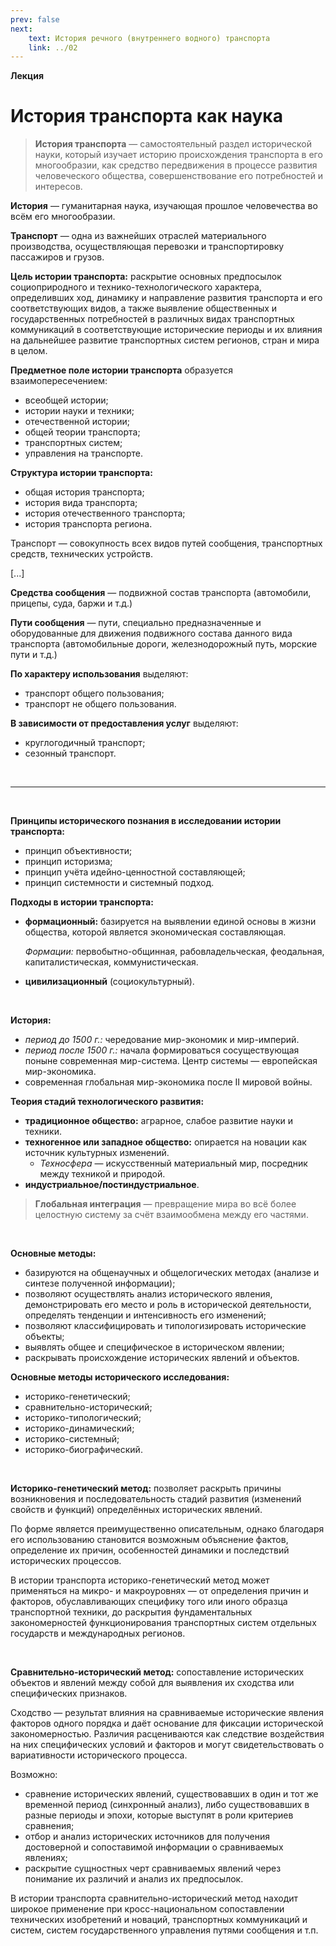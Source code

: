 ```yaml
---
prev: false
next:
    text: История речного (внутреннего водного) транспорта
    link: ../02
---
```


**Лекция**

# История транспорта как наука

> **История транспорта** — самостоятельный раздел исторической науки, который изучает историю происхождения транспорта в его многообразии, как средство передвижения в процессе развития человеческого общества, совершенствование его потребностей и интересов.

**История** — гуманитарная наука, изучающая прошлое человечества во всём его многообразии.

**Транспорт** — одна из важнейших отраслей материального производства, осуществляющая перевозки и транспортировку пассажиров и грузов.

**Цель истории транспорта:** раскрытие основных предпосылок социоприродного и технико-технологического характера, определивших ход, динамику и направление развития транспорта и его соответствующих видов, а также выявление общественных и государственных потребностей в различных видах транспортных коммуникаций в соответствующие исторические периоды и их влияния на дальнейшее развитие транспортных систем регионов, стран и мира в целом.

**Предметное поле истории транспорта** образуется взаимопересечением:

* всеобщей истории;
* истории науки и техники;
* отечественной истории;
* общей теории транспорта;
* транспортных систем;
* управления на транспорте.

**Структура истории транспорта:**

* общая история транспорта;
* история вида транспорта;
* история отечественного транспорта;
* история транспорта региона.

Транспорт — совокупность всех видов путей сообщения, транспортных средств, технических устройств.

[...]

**Средства сообщения** — подвижной состав транспорта (автомобили, прицепы, суда, баржи и т.д.)

**Пути сообщения** — пути, специально предназначенные и оборудованные для движения подвижного состава данного вида транспорта (автомобильные дороги, железнодорожный путь, морские пути и т.д.)

**По характеру использования** выделяют:

* транспорт общего пользования;
* транспорт не общего пользования.

**В зависимости от предоставления услуг** выделяют:

* круглогодичный транспорт;
* сезонный транспорт.

<br />

<hr />

<br />

**Принципы исторического познания в исследовании истории транспорта:**

* принцип объективности;
* принцип историзма;
* принцип учёта идейно-ценностной составляющей;
* принцип системности и системный подход.

**Подходы в истории транспорта:**

* **формационный:** базируется на выявлении единой основы в жизни общества, которой является экономическая составляющая.

  *Формации:* первобытно-общинная, рабовладельческая, феодальная, капиталистическая, коммунистическая.

* **цивилизационный** (социокультурный).

<br>

**История:**
* *период до 1500 г.:* чередование мир-экономик и мир-империй.
* *период после 1500 г.:* начала формироваться сосуществующая поныне современная мир-система. Центр системы — европейская мир-экономика.
* современная глобальная мир-экономика после II мировой войны.

**Теория стадий технологического развития:**
* **традиционное общество:** аграрное, слабое развитие науки и техники.
* **техногенное или западное общество:** опирается на новации как источник культурных изменений.
  * *Техносфера* — искусственный материальный мир, посредник между техникой и природой.
* **индустриальное/постиндустриальное**.

> **Глобальная интеграция** — превращение мира во всё более целостную систему за счёт взаимообмена между его частями.

<br>

**Основные методы:**
* базируются на общенаучных и общелогических методах (анализе и синтезе полученной информации);
* позволяют осуществлять анализ исторического явления, демонстрировать его место и роль в исторической деятельности, определять тенденции и интенсивность его изменений;
* позволяют классифицировать и типологизировать исторические объекты;
* выявлять общее и специфическое в историческом явлении;
* раскрывать происхождение исторических явлений и объектов.

**Основные методы исторического исследования:**
* историко-генетический;
* сравнительно-исторический;
* историко-типологический;
* историко-динамический;
* историко-системный;
* историко-биографический.

<br>

**Историко-генетический метод:** позволяет раскрыть причины возникновения и последовательность стадий развития (изменений свойств и функций) определённых исторических явлений.

По форме является преимущественно описательным, однако благодаря его использованию становится возможным объяснение фактов, определение их причин, особенностей динамики и последствий исторических процессов.

В истории транспорта историко-генетический метод может применяться на микро- и макроуровнях — от определения причин и факторов, обуславливающих специфику того или иного образца транспортной техники, до раскрытия фундаментальных закономерностей функционирования транспортных систем отдельных государств и международных регионов.

<br>

**Сравнительно-исторический метод:** сопоставление исторических объектов и явлений между собой для выявления их сходства или специфических признаков.

Сходство — результат влияния на сравниваемые исторические явления факторов одного порядка и даёт основание для фиксации исторической закономерностью. Различия расцениваются как следствие воздействия на них специфических условий и факторов и могут свидетельствовать о вариативности исторического процесса.

Возможно:
* сравнение исторических явлений, существовавших в один и тот же временной период (синхронный анализ), либо существовавших в разные периоды и эпохи, которые выступят в роли критериев сравнения;
* отбор и анализ исторических источников для получения достоверной и сопоставимой информации о сравниваемых явлениях;
* раскрытие сущностных черт сравниваемых явлений через понимание их различий и анализ их предпосылок.

В истории транспорта сравнительно-исторический метод находит широкое применение при кросс-национальном сопоставлении технических изобретений и новаций, транспортных коммуникаций и систем, систем государственного управления путями сообщения и т.п.
